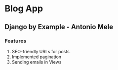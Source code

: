 # Blog App
## Django by Example - Antonio Mele
### Features
1. SEO-friendly URLs for posts
2. Implemented pagination
3. Sending emails in Views
